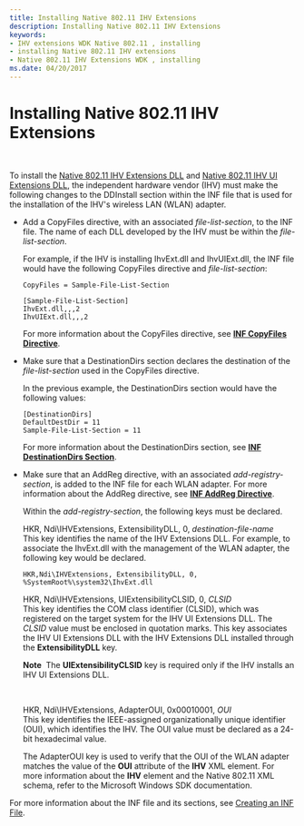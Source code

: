 ```yaml
---
title: Installing Native 802.11 IHV Extensions
description: Installing Native 802.11 IHV Extensions
keywords:
- IHV extensions WDK Native 802.11 , installing
- installing Native 802.11 IHV extensions
- Native 802.11 IHV Extensions WDK , installing
ms.date: 04/20/2017
---
```


# Installing Native 802.11 IHV Extensions




 

To install the [Native 802.11 IHV Extensions DLL](native-802-11-ihv-extensions-dll4.md) and [Native 802.11 IHV UI Extensions DLL](native-802-11-ihv-ui-extensions-dll2.md), the independent hardware vendor (IHV) must make the following changes to the DDInstall section within the INF file that is used for the installation of the IHV's wireless LAN (WLAN) adapter.

-   Add a CopyFiles directive, with an associated *file-list-section*, to the INF file. The name of each DLL developed by the IHV must be within the *file-list-section*.

    For example, if the IHV is installing IhvExt.dll and IhvUIExt.dll, the INF file would have the following CopyFiles directive and *file-list-section*:

    ```
    CopyFiles = Sample-File-List-Section

    [Sample-File-List-Section]
    IhvExt.dll,,,2
    IhvUIExt.dll,,,2
    ```

    For more information about the CopyFiles directive, see [**INF CopyFiles Directive**](../install/inf-copyfiles-directive.md).

-   Make sure that a DestinationDirs section declares the destination of the *file-list-section* used in the CopyFiles directive.

    In the previous example, the DestinationDirs section would have the following values:

    ```
    [DestinationDirs]
    DefaultDestDir = 11
    Sample-File-List-Section = 11
    ```

    For more information about the DestinationDirs section, see [**INF DestinationDirs Section**](../install/inf-destinationdirs-section.md).

-   Make sure that an AddReg directive, with an associated *add-registry-section*, is added to the INF file for each WLAN adapter. For more information about the AddReg directive, see [**INF AddReg Directive**](../install/inf-addreg-directive.md).

    Within the *add-registry-section*, the following keys must be declared.

    <a href="" id="hkr--ndi-ihvextensions--extensibilitydll--0----------destination-file-name"></a>HKR, Ndi\\IHVExtensions, ExtensibilityDLL, 0, *destination-file-name*  
    This key identifies the name of the IHV Extensions DLL. For example, to associate the IhvExt.dll with the management of the WLAN adapter, the following key would be declared.

    ```
    HKR,Ndi\IHVExtensions, ExtensibilityDLL, 0, %SystemRoot%\system32\IhvExt.dll
    ```

    <a href="" id="hkr--ndi-ihvextensions--uiextensibilityclsid--0----------clsid"></a>HKR, Ndi\\IHVExtensions, UIExtensibilityCLSID, 0, *CLSID*  
    This key identifies the COM class identifier (CLSID), which was registered on the target system for the IHV UI Extensions DLL. The *CLSID* value must be enclosed in quotation marks. This key associates the IHV UI Extensions DLL with the IHV Extensions DLL installed through the **ExtensibilityDLL** key.

    **Note**  The **UIExtensibilityCLSID** key is required only if the IHV installs an IHV UI Extensions DLL.

     

    <a href="" id="hkr--ndi-ihvextensions--adapteroui--0x00010001----------oui"></a>HKR, Ndi\\IHVExtensions, AdapterOUI, 0x00010001, *OUI*  
    This key identifies the IEEE-assigned organizationally unique identifier (OUI), which identifies the IHV. The OUI value must be declared as a 24-bit hexadecimal value.

    The AdapterOUI key is used to verify that the OUI of the WLAN adapter matches the value of the **OUI** attribute of the **IHV** XML element. For more information about the **IHV** element and the Native 802.11 XML schema, refer to the Microsoft Windows SDK documentation.

For more information about the INF file and its sections, see [Creating an INF File](../install/overview-of-inf-files.md).

 

 
